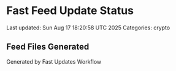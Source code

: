 # Fast Feed Update Status
Last updated: Sun Aug 17 18:20:58 UTC 2025
Categories: crypto

## Feed Files Generated

Generated by Fast Updates Workflow
